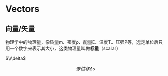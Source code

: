 # Vectors

## 向量/矢量



物理学中的物理量，像质量m、密度ρ、能量E、温度T、压强P等，选定单位后只用一个数字来表示其大小，这类物理量叫做**标量**（scalar）

$\\\delta$









$$
像位移\Delta s
$$
